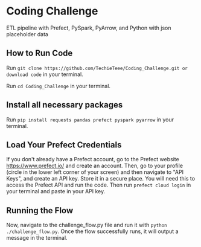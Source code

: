 # Coding Challenge
ETL pipeline with Prefect, PySpark, PyArrow, and Python with json placeholder data

## How to Run Code
Run `git clone https://github.com/TechieTeee/Coding_Challenge.git or download code` in your terminal.

Run `cd Coding_Challenge` in your terminal.

## Install all necessary packages
Run `pip install requests pandas prefect pyspark pyarrow` in your terminal.

## Load Your Prefect Credentials ##
If you don't already have a Prefect account, go to the Prefect website https://www.prefect.io/ and create an account. Then, go to your profile (circle in the lower left
corner of your screen) and then navigate to "API Keys", and create an API key. Store it in a secure place. You will need this to access the Prefect API and run the code.
Then run `prefect cloud login` in your terminal and paste in your API key.

## Running the Flow
Now, navigate to the challenge_flow.py file and run it with `python ./challenge_flow.py`. Once the flow successfully runs, it will output a message in the terminal.
